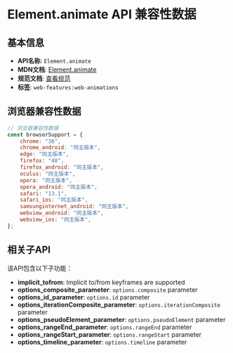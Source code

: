 # Element.animate API 兼容性数据

## 基本信息

- **API名称**: `Element.animate`
- **MDN文档**: [Element.animate](https://developer.mozilla.org/docs/Web/API/Element/animate)
- **规范文档**: [查看规范](https://drafts.csswg.org/web-animations-1/#dom-animatable-animate)
- **标签**: `web-features:web-animations`

## 浏览器兼容性数据

```javascript
// 浏览器兼容性数据
const browserSupport = {
    chrome: "36",
    chrome_android: "同主版本",
    edge: "同主版本",
    firefox: "48",
    firefox_android: "同主版本",
    oculus: "同主版本",
    opera: "同主版本",
    opera_android: "同主版本",
    safari: "13.1",
    safari_ios: "同主版本",
    samsunginternet_android: "同主版本",
    webview_android: "同主版本",
    webview_ios: "同主版本",
};

```

## 相关子API

该API包含以下子功能：

- **implicit_tofrom**: Implicit to/from keyframes are supported
- **options_composite_parameter**: `options.composite` parameter
- **options_id_parameter**: `options.id` parameter
- **options_iterationComposite_parameter**: `options.iterationComposite` parameter
- **options_pseudoElement_parameter**: `options.pseudoElement` parameter
- **options_rangeEnd_parameter**: `options.rangeEnd` parameter
- **options_rangeStart_parameter**: `options.rangeStart` parameter
- **options_timeline_parameter**: `options.timeline` parameter

